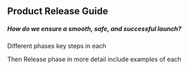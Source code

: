 ## Product Release Guide 
##### How do we ensure a smooth, safe, and successful launch?


Different phases
key steps in each

Then Release phase in more detail
include examples of each

